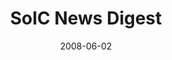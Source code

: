 ---
date: 2008-06-02
title: "SoIC News Digest"
source: SoIC News
sourceUrl: http://www.slis.indiana.edu/news/digest.php
pdfLink: 20080602-borner-slisdigest.pdf
---
